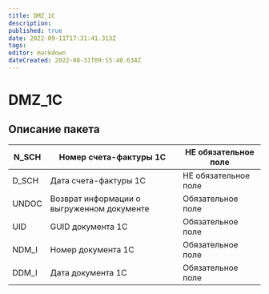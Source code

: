 ```yaml
---
title: DMZ_1C
description: 
published: true
date: 2022-09-11T17:31:41.313Z
tags: 
editor: markdown
dateCreated: 2022-08-31T09:15:40.634Z
---
```


# DMZ\_1C

## Описание пакета



| N\_SCH | Номер счета-фактуры 1С                     | НЕ обязательное поле |
| ------ | ------------------------------------------ | -------------------- |
| D\_SCH | Дата счета-фактуры 1С                      | НЕ обязательное поле |
| UNDOC  | Возврат информации о выгруженном документе | Обязательное поле    |
| UID    | GUID документа 1С                          | Обязательное поле    |
| NDM\_I | Номер документа 1С                         | Обязательное поле    |
| DDM\_I | Дата документа 1С                          | Обязательное поле    |

